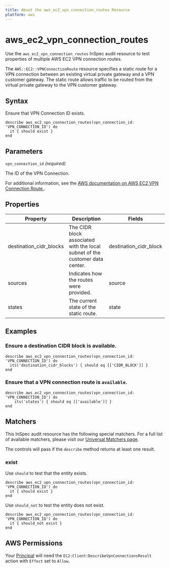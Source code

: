 ```yaml
---
title: About the aws_ec2_vpn_connection_routes Resource
platform: aws
---
```


# aws_ec2_vpn_connection_routes

Use the `aws_ec2_vpn_connection_routes` InSpec audit resource to test properties of multiple AWS EC2 VPN connection routes.

The `AWS::EC2::VPNConnectionRoute` resource specifies a static route for a VPN connection between an existing virtual private gateway and a VPN customer gateway. The static route allows traffic to be routed from the virtual private gateway to the VPN customer gateway.

## Syntax

Ensure that VPN Connection ID exists.

    describe aws_ec2_vpn_connection_routes(vpn_connection_id: 'VPN_CONNECTION_ID') do
      it { should exist }
    end

## Parameters

`vpn_connection_id` _(required)_

The ID of the VPN Connection.

For additional information, see the [AWS documentation on AWS EC2 VPN Connection Route.](https://docs.aws.amazon.com/AWSCloudFormation/latest/UserGuide/aws-resource-ec2-vpn-connection-route.html).

## Properties

| Property | Description | Fields |
| --- | --- | --- |
| destination_cidr_blocks | The CIDR block associated with the local subnet of the customer data center. | destination_cidr_block |
| sources | Indicates how the routes were provided. | source |
| states | The current state of the static route. | state |

## Examples

### Ensure a destination CIDR block is available.

    describe aws_ec2_vpn_connection_routes(vpn_connection_id: 'VPN_CONNECTION_ID') do
      its('destination_cidr_blocks') { should eq [['CIDR_BLOCK']] }
    end

### Ensure that a VPN connection route is `available`.

    describe aws_ec2_vpn_connection_routes(vpn_connection_id: 'VPN_CONNECTION_ID') do
        its('states') { should eq [['available']] }
    end

## Matchers

This InSpec audit resource has the following special matchers. For a full list of available matchers, please visit our [Universal Matchers page](https://www.inspec.io/docs/reference/matchers/).

The controls will pass if the `describe` method returns at least one result.

### exist

Use `should` to test that the entity exists.

    describe aws_ec2_vpn_connection_routes(vpn_connection_id: 'VPN_CONNECTION_ID') do
      it { should exist }
    end

Use `should_not` to test the entity does not exist.

    describe aws_ec2_vpn_connection_routes(vpn_connection_id: 'VPN_CONNECTION_ID') do
      it { should_not exist }
    end

## AWS Permissions

Your [Principal](https://docs.aws.amazon.com/IAM/latest/UserGuide/intro-structure.html#intro-structure-principal) will need the `EC2:Client:DescribeVpnConnectionsResult` action with `Effect` set to `Allow`.
